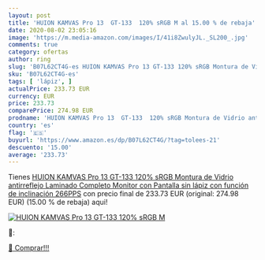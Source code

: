 ```yaml
---
layout: post
title: 'HUION KAMVAS Pro 13  GT-133  120% sRGB M al 15.00 % de rebaja'
date: 2020-08-02 23:05:16
image: 'https://m.media-amazon.com/images/I/41i8ZwulyJL._SL200_.jpg'
comments: true
category: ofertas
author: ring
slug: 'B07L62CT4G-es HUION KAMVAS Pro 13 GT-133 120% sRGB Montura de Vidrio...'
sku: 'B07L62CT4G-es'
tags: [ 'lápiz', ]
actualPrice: 233.73 EUR
currency: EUR
price: 233.73
comparePrice: 274.98 EUR
prodname: 'HUION KAMVAS Pro 13  GT-133  120% sRGB Montura de Vidrio antirreflejo Laminado Completo Monitor con Pantalla sin lápiz con función de inclinación  266PPS'
country: 'es'
flag: '🇪🇸'
buyurl: 'https://www.amazon.es/dp/B07L62CT4G/?tag=tolees-21'
descuento: '15.00'
average: '233.73'
---
```


Tienes [HUION KAMVAS Pro 13  GT-133  120% sRGB Montura de Vidrio antirreflejo Laminado Completo Monitor con Pantalla sin lápiz con función de inclinación  266PPS](https://www.amazon.es/dp/B07L62CT4G/?tag=tolees-21) con precio final de  233.73 EUR (original: 274.98 EUR) (15.00 %  de rebaja) aqui!

[![HUION KAMVAS Pro 13  GT-133  120% sRGB M](https://m.media-amazon.com/images/I/41i8ZwulyJL._SL200_.jpg)](https://www.amazon.es/dp/B07L62CT4G/?tag=tolees-21)

🔎:


[🛒 Comprar!!!](https://www.amazon.es/dp/B07L62CT4G/?tag=tolees-21)
